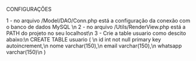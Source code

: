 CONFIGURAÇÕES

1 - no arquivo /Model/DAO/Conn.php está a configuração da conexão com o banco de dados MySQL \n
2 - no arquivo /Utils/RenderView.php está a PATH do projeto no seu localhost\n
3 - Crie a table usuario como descito abaixo:\n
    CREATE TABLE usuario ( \n
                id int not null primary key autoincrement,\n
                nome varchar(150),\n
                email varchar(150),\n
                whatsapp varchar(150)\n
    )

